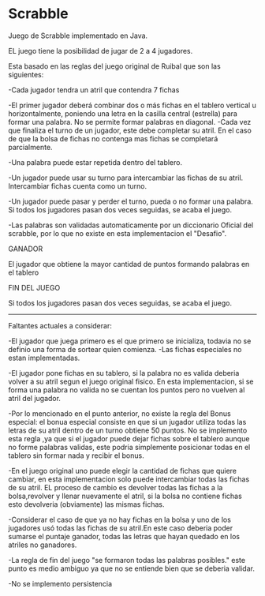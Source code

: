 # Scrabble


Juego de Scrabble implementado en Java.


EL juego tiene la posibilidad de jugar de 2 a 4 jugadores. 

Esta basado en las reglas del juego original de Ruibal que son las siguientes:

-Cada jugador tendra un atril que contendra 7 fichas

-El primer jugador deberá combinar dos o más fichas en el tablero vertical u horizontalmente, poniendo una letra en la casilla
   central (estrella) para formar una palabra. No se permite formar
   palabras en diagonal.
  -Cada vez que finaliza el turno de un jugador, este debe completar su atril. En el caso de que la bolsa de fichas no contenga mas fichas se completará
   parcialmente.

-Una palabra puede estar repetida dentro del tablero.

-Un jugador puede usar su turno para intercambiar las fichas de su atril. Intercambiar fichas cuenta como
   un turno.

-Un jugador puede pasar y perder el turno, pueda o no formar
   una palabra. Si todos los jugadores pasan dos veces seguidas,
   se acaba el juego.

-Las palabras son validadas automaticamente por un diccionario Oficial del scrabble, por lo que no existe en esta implementacion el "Desafio".


GANADOR

El jugador que obtiene la mayor cantidad de puntos formando palabras en el tablero

  
  FIN DEL JUEGO
   
   Si todos los jugadores pasan dos veces seguidas, se acaba el juego. 


------------------------------------


Faltantes actuales a considerar:

-El jugador que juega primero es el que primero se inicializa, todavia no se definio una forma de sortear quien comienza.
-Las fichas especiales no estan implementadas.

-El jugador pone fichas en su tablero, si la palabra no es valida deberia volver a su atril segun el juego original fisico. En esta implementacion,
 si se forma una palabra no valida no se cuentan los puntos pero no vuelven al atril del jugador.
 
-Por lo mencionado en el punto anterior, no existe la regla del Bonus especial: el bonua especial consiste en que si un jugador utiliza todas
 las letras  de su atril dentro de un turno obtiene 50 puntos. No se implemento esta regla ,ya que si el jugador puede dejar fichas sobre el tablero aunque
 no forme palabras validas, este podria simplemente posicionar todas en el tablero sin formar nada y recibir el bonus.
 
-En el juego original uno puede elegir la cantidad de fichas que quiere cambiar, en esta implementacion solo puede intercambiar todas las fichas de su atril.
 EL proceso de cambio es devolver todas las fichas a la bolsa,revolver y llenar nuevamente el atril, si la bolsa no contiene fichas esto devolveria 
 (obviamente) las mismas fichas.

-Considerar el caso de que ya no hay fichas en la bolsa y uno de los jugadores usó todas las fichas de su atril.En este caso deberia poder
 sumarse el puntaje ganador, todas las letras que hayan quedado en los atriles no ganadores.
 
 -La regla de fin del juego "se formaron todas las palabras posibles." este punto es medio ambiguo ya que no se entiende bien que se deberia validar.

 -No se implemento persistencia

